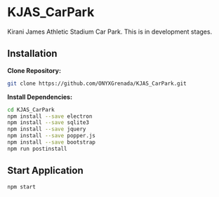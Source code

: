 # KJAS_CarPark
Kirani James Athletic Stadium Car Park. This is in development stages.

## Installation

**Clone Repository:**
```bash
git clone https://github.com/ONYXGrenada/KJAS_CarPark.git
```

**Install Dependencies:**
```bash
cd KJAS_CarPark
npm install --save electron
npm install --save sqlite3
npm install --save jquery
npm install --save popper.js
npm install --save bootstrap
npm run postinstall
```

## Start Application
```bash
npm start
```
